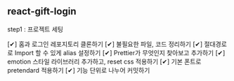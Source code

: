 ## react-gift-login

step1 : 프로젝트 세팅

[✔] 홈과 로그인 레포지토리 클론하기
[✔] 불필요한 파일, 코드 정리하기
[✔] 절대경로로 Import 할 수 있게 alias 설정하기
[✔] Prettier가 무엇인지 찾아보고 추가하기
[✔] emotion 스타일 라이브러리 추가하고, reset css 적용하기
[✔] 기본 폰트로 pretendard 적용하기
[✔] 기능 단위로 나누어 커밋하기
